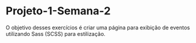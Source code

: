 # Projeto-1-Semana-2
O objetivo desses exercícios é criar uma página para exibição de eventos utilizando Sass (SCSS) para estilização.
